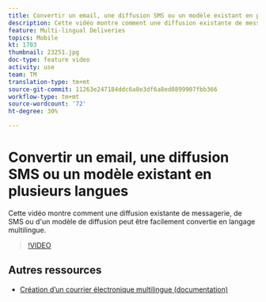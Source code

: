 ```yaml
---
title: Convertir un email, une diffusion SMS ou un modèle existant en plusieurs langues
description: Cette vidéo montre comment une diffusion existante de messagerie, de SMS ou d'un modèle de diffusion peut être facilement convertie en langage multilingue.
feature: Multi-lingual Deliveries
topics: Mobile
kt: 1703
thumbnail: 23251.jpg
doc-type: feature video
activity: use
team: TM
translation-type: tm+mt
source-git-commit: 11263e247184ddc6a8e3df6a8ed0899907fbb366
workflow-type: tm+mt
source-wordcount: '72'
ht-degree: 30%

---
```



# Convertir un email, une diffusion SMS ou un modèle existant en plusieurs langues

Cette vidéo montre comment une diffusion existante de messagerie, de SMS ou d&#39;un modèle de diffusion peut être facilement convertie en langage multilingue.

>[!VIDEO](https://video.tv.adobe.com/v/23251?quality=12)

## Autres ressources

* [Création d’un courrier électronique multilingue (documentation)](https://helpx.adobe.com/campaign/standard/channels/using/creating-a-multilingual-email.html)
